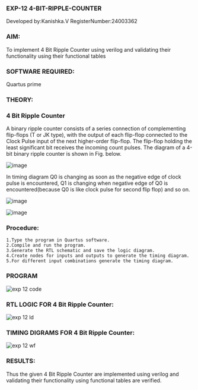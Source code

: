 ### EXP-12 4-BIT-RIPPLE-COUNTER
Developed by:Kanishka.V  RegisterNumber:24003362

### **AIM:**

To implement  4 Bit Ripple Counter using verilog and validating their functionality using their functional tables

### **SOFTWARE REQUIRED:**

Quartus prime

### **THEORY:**

### **4 Bit Ripple Counter**

A binary ripple counter consists of a series connection of complementing flip-flops (T or JK type), with the output of each flip-flop connected to the Clock Pulse input of the next higher-order flip-flop. The flip-flop holding the least significant bit receives the incoming count pulses. The diagram of a 4-bit binary ripple counter is shown in Fig. below.

![image](https://github.com/naavaneetha/4-BIT-RIPPLE-COUNTER/assets/154305477/cb4b74d4-31ab-4359-95d0-d22e67daba13)

In timing diagram Q0 is changing as soon as the negative edge of clock pulse is encountered, Q1 is changing when negative edge of Q0 is encountered(because Q0 is like clock pulse for second flip flop) and so on.

![image](https://github.com/naavaneetha/4-BIT-RIPPLE-COUNTER/assets/154305477/a573a7d6-014e-4e54-93e6-e2ac9530960b)

![image](https://github.com/naavaneetha/4-BIT-RIPPLE-COUNTER/assets/154305477/85e1958a-2fc1-49bb-9a9f-d58ccbf3663c)

### **Procedure:**
```
1.Type the program in Quartus software.
2.Compile and run the program.
3.Generate the RTL schematic and save the logic diagram.
4.Create nodes for inputs and outputs to generate the timing diagram.
5.For different input combinations generate the timing diagram.
```
### **PROGRAM**
![exp 12 code](https://github.com/user-attachments/assets/b5bd5b67-5503-4de2-a0cf-5ba7fd2ba5f8)

### **RTL LOGIC FOR 4 Bit Ripple Counter:**
![exp 12 ld](https://github.com/user-attachments/assets/38d9ad51-cb5d-4ec7-b204-8c4e69458277)

### **TIMING DIGRAMS FOR 4 Bit Ripple Counter:**
![exp 12 wf](https://github.com/user-attachments/assets/f49ab241-0f99-4c0a-9ef8-bd80a780bc72)

### **RESULTS:**
Thus the given  4 Bit Ripple Counter are implemented using verilog  and validating their functionality using functional tables are verified.
